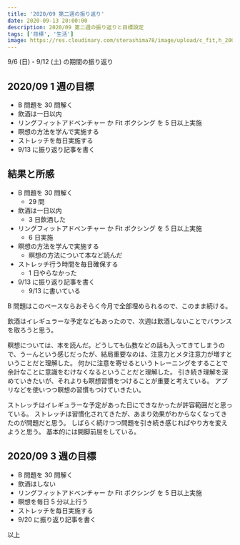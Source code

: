 ```yaml
---
title: '2020/09 第二週の振り返り'
date: 2020-09-13 20:00:00
description: 2020/09 第二週の振り返りと目標設定
tags: ['目標', '生活']
image: https://res.cloudinary.com/sterashima78/image/upload/c_fit,h_200,w_320,y_0/v1596859495/blog/challenge_mokuhyou_businessman_lrw2fq
---
```


9/6 (日) - 9/12 (土) の期間の振り返り

## 2020/09 1 週の目標

- B 問題を 30 問解く
- 飲酒は一日以内
- リングフィットアドベンチャー か Fit ボクシング を 5 日以上実施
- 瞑想の方法を学んで実施する
- ストレッチを毎日実施する
- 9/13 に振り返り記事を書く

## 結果と所感

- B 問題を 30 問解く
  - 29 問
- 飲酒は一日以内
  - 3 日飲酒した
- リングフィットアドベンチャー か Fit ボクシング を 5 日以上実施
  - 6 日実施
- 瞑想の方法を学んで実施する
  - 瞑想の方法について本など読んだ
- ストレッチ行う時間を毎日確保する
  - 1 日やらなかった
- 9/13 に振り返り記事を書く
  - 9/13 に書いている

B 問題はこのペースならおそらく今月で全部埋められるので、このまま続ける。

飲酒はイレギュラーな予定などもあったので、次週は飲酒しないことでバランスを取ろうと思う。

瞑想については、本を読んだ。どうしても仏教などの話も入ってきてしまうので、うーんという感じだったが、結局重要なのは、注意力とメタ注意力が増すということだと理解した。
何かに注意を寄せるというトレーニングをすることで余計なことに意識をむけなくなるということだと理解した。
引き続き理解を深めていきたいが、それよりも瞑想習慣をつけることが重要と考えている。
アプリなどを使いつつ瞑想の習慣もつけていきたい。

ストレッチはイレギュラーな予定があった日にできなかったが許容範囲だと思っている。
ストレッチは習慣化されてきたが、あまり効果がわからなくなってきたのが問題だと思う。
しばらく続けつつ問題を引き続き感じればやり方を変えようと思う。
基本的には開脚前屈をしている。

## 2020/09 3 週の目標

- B 問題を 30 問解く
- 飲酒はしない
- リングフィットアドベンチャー か Fit ボクシング を 5 日以上実施
- 瞑想を毎日 5 分以上行う
- ストレッチを毎日実施する
- 9/20 に振り返り記事を書く

以上
